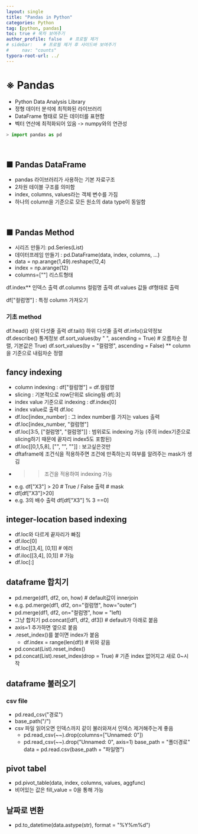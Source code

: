 ```yaml
---
layout: single
title: "Pandas in Python"
categories: Python
tag: [python, pandas]
toc: true # 목차 보여주기
author_profile: false   # 프로필 제거
# sidebar:    # 프로필 제거 후 사이드바 보여주기
#     nav: "counts"
typora-root-url: ../
---
```


# **※ Pandas**
- Python Data Analysis Library
- 정형 데이터 분석에 최적화된 라이브러리
- DataFrame 형태로 모든 데이터를 표현함
- 벡터 연산에 최적화되어 있음 -> numpy와의 연관성

```py
> import pandas as pd
```

<br>

## ■ Pandas DataFrame
- pandas 라이브러리가 사용하는 기본 자료구조
- 2차원 테이블 구조를 의미함
- index, columns, values라는 객체 변수를 가짐
- 하나의 column을 기준으로 모든 원소의 data type이 동일함

<br>

## ■ Pandas Method
- 시리즈 만들기: pd.Series(List)
- 데이터프레임 만들기 : pd.DataFrame(data, index, columns, ...)
- data = np.arange(1,49).reshape(12,4)
- index = np.arange(12)
- columns=[""] 리스트형태 

df.index** 인덱스 출력
df.columns 컬럼명 출력
df.values 값들 df형태로 출력

df["컬럼명"] : 특정 column 가져오기

### 기초 method
df.head() 상위 다섯줄 출력
df.tail() 하위 다섯줄 출력
df.info()요약정보
df.describe() 통계정보
df.sort_values(by " ", ascending = True) # 오름차순 정렬, 기본값은 True)
df.sort_values(by = "컬럼명", ascending = False) ** column을 기준으로 내림차순 정렬

## fancy indexing
- column indexing : df["컬럼명"] = df.컬럼명
- slicing : 기본적으로 row단위로 slicing됨 df[:3]
- index value 기준으로 indexing : df.index[0]
- index value로 출력 df.loc
- df.loc[index_number] : 그 index number를 가지는 values 출력
- df.loc[index_number, "컬럼명"]
- df.loc[3:5, ["컬럼명", "컬럼명"]] : 범위로도 indexing 가능 (주의 index기준으로 slicing하기 때문에 끝자리 index5도 포함된)
- df.loc[[0,1,5,8], ["", "", ""]] : 보고싶은것만
- dftaframe에 조건식을 적용하주면 조건에 만족하는지 여부를 알려주는 mask가 생김
- >> 조건을 적용하여 indexing 가능
- e.g. df["X3"] > 20 # True / False 출력 # mask
- df[df["X3"]>20]
- e.g. 3의 배수 출력 df[df["X3"] % 3 ==0]
## integer-location based indexing
- df.loc와 다르게 끝자리가 빠짐
- df.iloc[0]
- df.loc[[3,4], [0,1]] # 에러
- df.iloc[[3,4], [0,1]] # 가능
- df.loc[:]

## dataframe 합치기
- pd.merge(df1, df2, on, how) # default값이 innerjoin
- e.g. pd.merge(df1, df2, on="컬럼명", how="outer")
- pd.merge(df1, df2, on="컬럼명", how = "left)
- 그냥 합치기 pd.concat([df1, df2, df3]) # default가 아래로 붙음
- axis=1 추가하면 옆으로 붙음
- .reset_index()를 붙이면 index가 붙음
  - df.index = range(len(df)) # 위와 같음
- pd.concat(List).reset_index()
- pd.concat(List).reset_index(drop = True) # 기존 index 없어지고 새로 0~시작

## dataframe 불러오기
### csv file
- pd.read_csv("경로")
- base_path("/")
- csv 파일 읽어오면 인덱스까지 같이 불러와져서 인덱스 제거해주는게 좋음
  - pd.read_csv(~~).drop(columns=["Unnamed: 0"])
  - pd.read_csv(~~).drop("Unnamed: 0", axis=1)
base_path = "폴더경로"
data = pd.read.csv(base_path + "파일명")


## pivot tabel
- pd.pivot_table(data, index, columns, values, aggfunc)
- 비어있는 값은 fill_value = 0을 통해 가능

## 날짜로 변환
- pd.to_datetime(data.astype(str), format = "%Y%m%d")